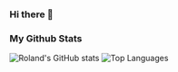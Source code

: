 ### Hi there 👋

### My Github Stats

![Roland's GitHub stats](https://github-readme-stats.vercel.app/api?username=Roland-Sankara&show_icons=true&theme=highcontrast)
![Top Languages](https://github-readme-stats.vercel.app/api/top-langs/?username=Roland-Sankara)

<!--
**Roland-Sankara/Roland-Sankara** is a ✨ _special_ ✨ repository because its `README.md` (this file) appears on your GitHub profile.

Here are some ideas to get you started:

- 🔭 I’m currently working on ...
- 🌱 I’m currently learning ...
- 👯 I’m looking to collaborate on ...
- 🤔 I’m looking for help with ...
- 💬 Ask me about ...
- 📫 How to reach me: ...
- 😄 Pronouns: ...
- ⚡ Fun fact: ...
-->

